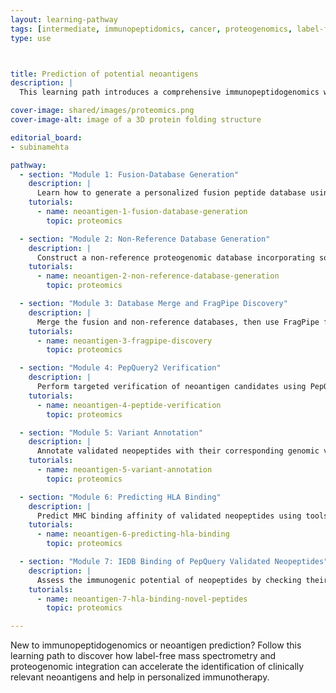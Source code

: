 ```yaml
---
layout: learning-pathway
tags: [intermediate, immunopeptidomics, cancer, proteogenomics, label-free]
type: use



title: Prediction of potential neoantigens
description: |
  This learning path introduces a comprehensive immunopeptidogenomics workflow for neoantigen discovery using label-free mass spectrometry data. The modules guide you through fusion and variant database generation, peptide identification with FragPipe, peptide validation using PepQuery2, and immunogenicity assessment through HLA binding predictions and IEDB screening.

cover-image: shared/images/proteomics.png
cover-image-alt: image of a 3D protein folding structure

editorial_board:
- subinamehta

pathway:
  - section: "Module 1: Fusion-Database Generation"
    description: |
      Learn how to generate a personalized fusion peptide database using RNA-seq data. This step sets the foundation for identifying tumor-specific fusion peptides in downstream analyses.
    tutorials:
      - name: neoantigen-1-fusion-database-generation
        topic: proteomics

  - section: "Module 2: Non-Reference Database Generation"
    description: |
      Construct a non-reference proteogenomic database incorporating somatic mutations, indels, and other genomic alterations from VCF data.
    tutorials:
      - name: neoantigen-2-non-reference-database-generation
        topic: proteomics

  - section: "Module 3: Database Merge and FragPipe Discovery"
    description: |
      Merge the fusion and non-reference databases, then use FragPipe for mass spectrometry-based discovery of putative neopeptides.
    tutorials:
      - name: neoantigen-3-fragpipe-discovery
        topic: proteomics

  - section: "Module 4: PepQuery2 Verification"
    description: |
      Perform targeted verification of neoantigen candidates using PepQuery2 for peptide-spectrum match validation.
    tutorials:
      - name: neoantigen-4-peptide-verification
        topic: proteomics

  - section: "Module 5: Variant Annotation"
    description: |
      Annotate validated neopeptides with their corresponding genomic variants and protein context.
    tutorials:
      - name: neoantigen-5-variant-annotation
        topic: proteomics

  - section: "Module 6: Predicting HLA Binding"
    description: |
      Predict MHC binding affinity of validated neopeptides using tools such as NetMHCpan or similar.
    tutorials:
      - name: neoantigen-6-predicting-hla-binding
        topic: proteomics

  - section: "Module 7: IEDB Binding of PepQuery Validated Neopeptides"
    description: |
      Assess the immunogenic potential of neopeptides by checking their binding predictions against immune epitope databases such as IEDB.
    tutorials:
      - name: neoantigen-7-hla-binding-novel-peptides
        topic: proteomics

---
```


New to immunopeptidogenomics or neoantigen prediction? Follow this learning path to discover how label-free mass spectrometry and proteogenomic integration can accelerate the identification of clinically relevant neoantigens and help in personalized immunotherapy.
